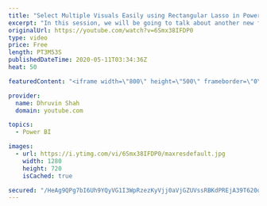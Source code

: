 ```yaml
---
title: "Select Multiple Visuals Easily using Rectangular Lasso in Power BI"
excerpt: "In this session, we will be going to talk about another new feature rolled out by Microsoft which is “Rectangular Lasso”.   Now, there is a question in your mind that is – What is Rectangular Lasso, and how it is useful? Sometimes there are situations where we need to select the multiple visuals across"
originalUrl: https://youtube.com/watch?v=6Smx38IFDP0
type: video
price: Free
length: PT3M53S
publishedDateTime: 2020-05-11T03:34:36Z
heat: 50

featuredContent: "<iframe width=\"800\" height=\"500\" frameborder=\"0\" src=\"https://www.youtube.com/embed/6Smx38IFDP0\" allow=\"accelerometer; autoplay; encrypted-media; gyroscope; picture-in-picture\" allowfullscreen></iframe>"

provider:
  name: Dhruvin Shah
  domain: youtube.com

topics:
  - Power BI

images:
  - url: https://i.ytimg.com/vi/6Smx38IFDP0/maxresdefault.jpg
    width: 1280
    height: 720
    isCached: true

secured: "/HeAg9QPg7bI6Uh9YQyVG1I3WpRzezKyVjj0aVjGZUVssRBKdPREjA39T620qamKc9LSA4M0YX/FWD0fJJe3IrJRO6EAyNn6AWku8viC7uvGojx3BCz6JSP45Vg8jODNxy97g9TjVIp2dAGdCAyTrbIzv9Jj61cH0I/PT1meYyBvflmWg0zl2AwNDFOg3mS2PhJ3C8E5cM56g6MtdO/SJGTy0z4KTYVxOWUbVQsYTiKGh57aPVpYWLbkW4WvdvRrzwZyZ7lewTv183GRzd4yAeBceZbywx7JBRtAUf8BKjvcGGK6a9prVpcAtJa19abrNN4hjnveSS0Ie/F0S/aHD4FYsvh4wZPSvcf+6weJqg0liJDdcYr0uUq8fnxVCgJwenzwry9XhXY/JJGRNXY9XJWLHjdqIk+f48EqiOCYX0c=;iM9KhcH3neCQMdIFHZzLKQ=="
---
```


